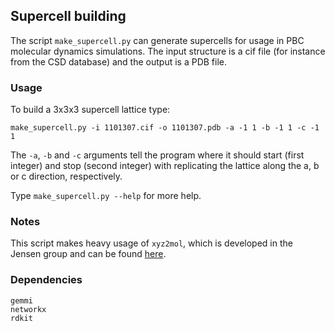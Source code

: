 ## Supercell building

The script `make_supercell.py` can generate supercells for usage in PBC molecular dynamics simulations. The input structure is a cif file (for instance from the CSD database) and the output is a PDB file.

### Usage

To build a 3x3x3 supercell lattice type:

```make_supercell.py -i 1101307.cif -o 1101307.pdb -a -1 1 -b -1 1 -c -1 1```

The `-a`, `-b` and `-c` arguments tell the program where it should start (first integer) and stop (second integer) with replicating the lattice along the a, b or c direction, respectively.

Type `make_supercell.py --help` for more help.

### Notes

This script makes heavy usage of `xyz2mol`, which is developed in the Jensen group and can be found [here](https://github.com/jensengroup/xyz2mol).

### Dependencies
```
gemmi
networkx
rdkit
```